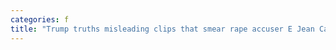 ```yaml
---
categories: f
title: "Trump truths misleading clips that smear rape accuser E Jean Carroll after his deposition at MaraLago"
---
```

